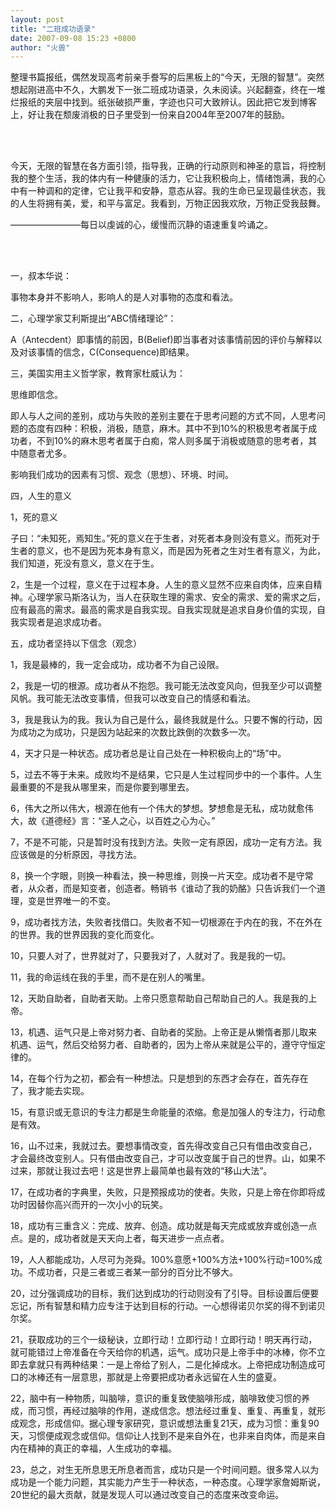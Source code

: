 ```yaml
---
layout: post
title: "二班成功语录"
date: 2007-09-08 15:23 +0800
author: "火兽"
---
```

整理书篇报纸，偶然发现高考前亲手誊写的后黑板上的“今天，无限的智慧”。突然想起刚进高中不久，大鹏发下一张二班成功语录，久未阅读。兴起翻查，终在一堆烂报纸的夹层中找到。纸张破损严重，字迹也只可大致辨认。因此把它发到博客上，好让我在颓废消极的日子里受到一份来自2004年至2007年的鼓励。

<br>
<br>

今天，无限的智慧在各方面引领，指导我，正确的行动原则和神圣的意旨，将控制我的整个生活，我的体内有一种健康的活力，它让我积极向上，情绪饱满，我的心中有一种调和的定律，它让我平和安静，意态从容。我的生命已呈现最佳状态，我的人生将拥有美，爱，和平与富足。我看到，万物正因我欢欣，万物正受我鼓舞。

————————每日以虔诚的心，缓慢而沉静的语速重复吟诵之。

<br>
<br>


一，叔本华说：

事物本身并不影响人，影响人的是人对事物的态度和看法。

二，心理学家艾利斯提出“ABC情绪理论”：

A（Antecdent）即事情的前因，B(Belief)即当事者对该事情前因的评价与解释以及对该事情的信念，C(Consequence)即结果。

三，美国实用主义哲学家，教育家杜威认为：

思维即信念。

即人与人之间的差别，成功与失败的差别主要在于思考问题的方式不同，人思考问题的态度有四种：积极，消极，随意，麻木。其中不到10%的积极思考者属于成功者，不到10%的麻木思考者属于白痴，常人则多属于消极或随意的思考者，其中随意者尤多。

影响我们成功的因素有习惯、观念（思想）、环境、时间。

四，人生的意义

1，死的意义

子曰：“未知死，焉知生。”死的意义在于生者，对死者本身则没有意义。而死对于生者的意义，也不是因为死本身有意义，而是因为死者之生对生者有意义，为此，我们知道，死没有意义，意义在于生。

2，生是一个过程，意义在于过程本身。人生的意义显然不应来自肉体，应来自精神。心理学家马斯洛认为，当人在获取生理的需求、安全的需求、爱的需求之后，应有最高的需求。最高的需求是自我实现。自我实现就是追求自身价值的实现，自我实现者是追求成功者。

五，成功者坚持以下信念（观念）

1，我是最棒的，我一定会成功，成功者不为自己设限。

2，我是一切的根源。成功者从不抱怨。我可能无法改变风向，但我至少可以调整风帆。我可能无法改变事情，但我可以改变自己的情感和看法。

3，我是我认为的我。我认为自己是什么，最终我就是什么。只要不懈的行动，因为成功之为成功，只是因为站起来的次数比跌倒的次数多一次。

4，天才只是一种状态。成功者总是让自己处在一种积极向上的“场”中。

5，过去不等于未来。成败均不是结果，它只是人生过程同步中的一个事件。人生最重要的不是我从哪里来，而是你要到哪里去。

6，伟大之所以伟大，根源在他有一个伟大的梦想。梦想愈是无私，成功就愈伟大，故《道德经》言：“圣人之心，以百姓之心为心。”

7，不是不可能，只是暂时没有找到方法。失败一定有原因，成功一定有方法。我应该做是的分析原因，寻找方法。

8，换一个字眼，则换一种看法，换一种思维，则换一片天空。成功者不是守常者，从众者，而是知变者，创造者。畅销书《谁动了我的奶酪》只告诉我们一个道理，变是世界唯一的不变。

9，成功者找方法，失败者找借口。失败者不知一切根源在于内在的我，不在外在的世界。我的世界因我的变化而变化。

10，只要人对了，世界就对了，只要我对了，人就对了。我是我的一切。

11，我的命运线在我的手里，而不是在别人的嘴里。

12，天助自助者，自助者天助。上帝只愿意帮助自己帮助自己的人。我是我的上帝。

13，机遇、运气只是上帝对努力者、自助者的奖励。上帝正是从懒惰者那儿取来机遇、运气，然后交给努力者、自助者的，因为上帝从来就是公平的，遵守守恒定律的。

14，在每个行为之初，都会有一种想法。只是想到的东西才会存在，首先存在了，我才能去实现。

15，有意识或无意识的专注力都是生命能量的浓缩。愈是加强人的专注力，行动愈是有效。

16，山不过来，我就过去。要想事情改变，首先得改变自己只有借由改变自己，才会最终改变别人。只有借由改变自己，才可以改变属于自己的世界。山，如果不过来，那就让我过去吧！这是世界上最简单也最有效的“移山大法”。

17，在成功者的字典里，失败，只是预报成功的使者。失败，只是上帝在你即将成功时因替你高兴而开的一次小小的玩笑。

18，成功有三重含义：完成、放弃、创造。成功就是每天完成或放弃或创造一点点。是的，成功者就是天天向上者，每天进步一点点者。

19，人人都能成功，人尽可为尧舜。100%意愿+100%方法+100%行动=100%成功。不成功者，只是三者或三者某一部分的百分比不够大。

20，过分强调成功的目标，我们达到成功的行动则没有了引导。目标设置后便要忘记，所有智慧和精力应专注于达到目标的行动。一心想得诺贝尔奖的得不到诺贝尔奖。

21，获取成功的三个一级秘诀，立即行动！立即行动！立即行动！明天再行动，就可能错过上帝准备在今天给你的机遇，运气。成功只是上帝手中的冰棒，你不立即去拿就只有两种结果：一是上帝给了别人，二是化掉成水。上帝把成功制造成可口的冰棒还有一层意思，那就是上帝要把成功者永远留在人生的盛夏。

22，脑中有一种物质，叫脑啡，意识的重复致使脑啡形成，脑啡致使习惯的养成，而习惯，再经过脑啡的作用，遂成信念。想法经过重复、重复、再重复，就形成观念，形成信仰。据心理专家研究，意识或想法重复21天，成为习惯：重复90天，习惯便成观念或信仰。信仰让人找到不是来自外在，也非来自肉体，而是来自内在精神的真正的幸福，人生成功的幸福。

23，总之，对生无所息思无所息者而言，成功只是一个时间问题。很多常人以为成功是一个能力问题，其实能力产生于一种状态，一种态度。心理学家詹姆斯说，20世纪的最大贡献，就是发现人可以通过改变自己的态度来改变命运。
